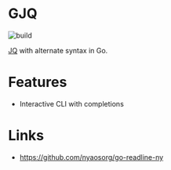 # GJQ

![build](https://github.com/github/docs/actions/workflows/ci.yml/badge.svg)

[JQ](https://jqlang.github.io/jq/) with alternate syntax in Go.

# Features

* Interactive CLI with completions

# Links

* https://github.com/nyaosorg/go-readline-ny
